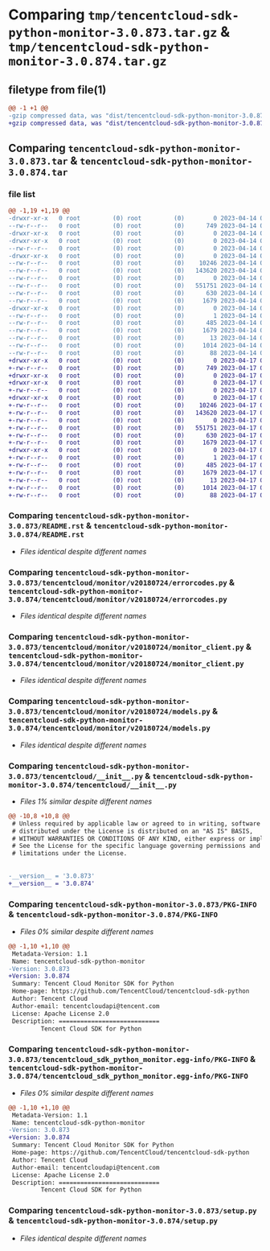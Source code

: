 # Comparing `tmp/tencentcloud-sdk-python-monitor-3.0.873.tar.gz` & `tmp/tencentcloud-sdk-python-monitor-3.0.874.tar.gz`

## filetype from file(1)

```diff
@@ -1 +1 @@
-gzip compressed data, was "dist/tencentcloud-sdk-python-monitor-3.0.873.tar", last modified: Fri Apr 14 00:47:58 2023, max compression
+gzip compressed data, was "dist/tencentcloud-sdk-python-monitor-3.0.874.tar", last modified: Mon Apr 17 00:34:54 2023, max compression
```

## Comparing `tencentcloud-sdk-python-monitor-3.0.873.tar` & `tencentcloud-sdk-python-monitor-3.0.874.tar`

### file list

```diff
@@ -1,19 +1,19 @@
-drwxr-xr-x   0 root         (0) root         (0)        0 2023-04-14 00:47:58.000000 tencentcloud-sdk-python-monitor-3.0.873/
--rw-r--r--   0 root         (0) root         (0)      749 2023-04-14 00:47:58.000000 tencentcloud-sdk-python-monitor-3.0.873/README.rst
-drwxr-xr-x   0 root         (0) root         (0)        0 2023-04-14 00:47:58.000000 tencentcloud-sdk-python-monitor-3.0.873/tencentcloud/
-drwxr-xr-x   0 root         (0) root         (0)        0 2023-04-14 00:47:58.000000 tencentcloud-sdk-python-monitor-3.0.873/tencentcloud/monitor/
--rw-r--r--   0 root         (0) root         (0)        0 2023-04-14 00:47:58.000000 tencentcloud-sdk-python-monitor-3.0.873/tencentcloud/monitor/__init__.py
-drwxr-xr-x   0 root         (0) root         (0)        0 2023-04-14 00:47:58.000000 tencentcloud-sdk-python-monitor-3.0.873/tencentcloud/monitor/v20180724/
--rw-r--r--   0 root         (0) root         (0)    10246 2023-04-14 00:47:58.000000 tencentcloud-sdk-python-monitor-3.0.873/tencentcloud/monitor/v20180724/errorcodes.py
--rw-r--r--   0 root         (0) root         (0)   143620 2023-04-14 00:47:58.000000 tencentcloud-sdk-python-monitor-3.0.873/tencentcloud/monitor/v20180724/monitor_client.py
--rw-r--r--   0 root         (0) root         (0)        0 2023-04-14 00:47:58.000000 tencentcloud-sdk-python-monitor-3.0.873/tencentcloud/monitor/v20180724/__init__.py
--rw-r--r--   0 root         (0) root         (0)   551751 2023-04-14 00:47:58.000000 tencentcloud-sdk-python-monitor-3.0.873/tencentcloud/monitor/v20180724/models.py
--rw-r--r--   0 root         (0) root         (0)      630 2023-04-14 00:47:58.000000 tencentcloud-sdk-python-monitor-3.0.873/tencentcloud/__init__.py
--rw-r--r--   0 root         (0) root         (0)     1679 2023-04-14 00:47:58.000000 tencentcloud-sdk-python-monitor-3.0.873/PKG-INFO
-drwxr-xr-x   0 root         (0) root         (0)        0 2023-04-14 00:47:58.000000 tencentcloud-sdk-python-monitor-3.0.873/tencentcloud_sdk_python_monitor.egg-info/
--rw-r--r--   0 root         (0) root         (0)        1 2023-04-14 00:47:58.000000 tencentcloud-sdk-python-monitor-3.0.873/tencentcloud_sdk_python_monitor.egg-info/dependency_links.txt
--rw-r--r--   0 root         (0) root         (0)      485 2023-04-14 00:47:58.000000 tencentcloud-sdk-python-monitor-3.0.873/tencentcloud_sdk_python_monitor.egg-info/SOURCES.txt
--rw-r--r--   0 root         (0) root         (0)     1679 2023-04-14 00:47:58.000000 tencentcloud-sdk-python-monitor-3.0.873/tencentcloud_sdk_python_monitor.egg-info/PKG-INFO
--rw-r--r--   0 root         (0) root         (0)       13 2023-04-14 00:47:58.000000 tencentcloud-sdk-python-monitor-3.0.873/tencentcloud_sdk_python_monitor.egg-info/top_level.txt
--rw-r--r--   0 root         (0) root         (0)     1014 2023-04-14 00:47:58.000000 tencentcloud-sdk-python-monitor-3.0.873/setup.py
--rw-r--r--   0 root         (0) root         (0)       88 2023-04-14 00:47:58.000000 tencentcloud-sdk-python-monitor-3.0.873/setup.cfg
+drwxr-xr-x   0 root         (0) root         (0)        0 2023-04-17 00:34:54.000000 tencentcloud-sdk-python-monitor-3.0.874/
+-rw-r--r--   0 root         (0) root         (0)      749 2023-04-17 00:34:54.000000 tencentcloud-sdk-python-monitor-3.0.874/README.rst
+drwxr-xr-x   0 root         (0) root         (0)        0 2023-04-17 00:34:54.000000 tencentcloud-sdk-python-monitor-3.0.874/tencentcloud/
+drwxr-xr-x   0 root         (0) root         (0)        0 2023-04-17 00:34:54.000000 tencentcloud-sdk-python-monitor-3.0.874/tencentcloud/monitor/
+-rw-r--r--   0 root         (0) root         (0)        0 2023-04-17 00:34:54.000000 tencentcloud-sdk-python-monitor-3.0.874/tencentcloud/monitor/__init__.py
+drwxr-xr-x   0 root         (0) root         (0)        0 2023-04-17 00:34:54.000000 tencentcloud-sdk-python-monitor-3.0.874/tencentcloud/monitor/v20180724/
+-rw-r--r--   0 root         (0) root         (0)    10246 2023-04-17 00:34:54.000000 tencentcloud-sdk-python-monitor-3.0.874/tencentcloud/monitor/v20180724/errorcodes.py
+-rw-r--r--   0 root         (0) root         (0)   143620 2023-04-17 00:34:54.000000 tencentcloud-sdk-python-monitor-3.0.874/tencentcloud/monitor/v20180724/monitor_client.py
+-rw-r--r--   0 root         (0) root         (0)        0 2023-04-17 00:34:54.000000 tencentcloud-sdk-python-monitor-3.0.874/tencentcloud/monitor/v20180724/__init__.py
+-rw-r--r--   0 root         (0) root         (0)   551751 2023-04-17 00:34:54.000000 tencentcloud-sdk-python-monitor-3.0.874/tencentcloud/monitor/v20180724/models.py
+-rw-r--r--   0 root         (0) root         (0)      630 2023-04-17 00:34:54.000000 tencentcloud-sdk-python-monitor-3.0.874/tencentcloud/__init__.py
+-rw-r--r--   0 root         (0) root         (0)     1679 2023-04-17 00:34:54.000000 tencentcloud-sdk-python-monitor-3.0.874/PKG-INFO
+drwxr-xr-x   0 root         (0) root         (0)        0 2023-04-17 00:34:54.000000 tencentcloud-sdk-python-monitor-3.0.874/tencentcloud_sdk_python_monitor.egg-info/
+-rw-r--r--   0 root         (0) root         (0)        1 2023-04-17 00:34:54.000000 tencentcloud-sdk-python-monitor-3.0.874/tencentcloud_sdk_python_monitor.egg-info/dependency_links.txt
+-rw-r--r--   0 root         (0) root         (0)      485 2023-04-17 00:34:54.000000 tencentcloud-sdk-python-monitor-3.0.874/tencentcloud_sdk_python_monitor.egg-info/SOURCES.txt
+-rw-r--r--   0 root         (0) root         (0)     1679 2023-04-17 00:34:54.000000 tencentcloud-sdk-python-monitor-3.0.874/tencentcloud_sdk_python_monitor.egg-info/PKG-INFO
+-rw-r--r--   0 root         (0) root         (0)       13 2023-04-17 00:34:54.000000 tencentcloud-sdk-python-monitor-3.0.874/tencentcloud_sdk_python_monitor.egg-info/top_level.txt
+-rw-r--r--   0 root         (0) root         (0)     1014 2023-04-17 00:34:54.000000 tencentcloud-sdk-python-monitor-3.0.874/setup.py
+-rw-r--r--   0 root         (0) root         (0)       88 2023-04-17 00:34:54.000000 tencentcloud-sdk-python-monitor-3.0.874/setup.cfg
```

### Comparing `tencentcloud-sdk-python-monitor-3.0.873/README.rst` & `tencentcloud-sdk-python-monitor-3.0.874/README.rst`

 * *Files identical despite different names*

### Comparing `tencentcloud-sdk-python-monitor-3.0.873/tencentcloud/monitor/v20180724/errorcodes.py` & `tencentcloud-sdk-python-monitor-3.0.874/tencentcloud/monitor/v20180724/errorcodes.py`

 * *Files identical despite different names*

### Comparing `tencentcloud-sdk-python-monitor-3.0.873/tencentcloud/monitor/v20180724/monitor_client.py` & `tencentcloud-sdk-python-monitor-3.0.874/tencentcloud/monitor/v20180724/monitor_client.py`

 * *Files identical despite different names*

### Comparing `tencentcloud-sdk-python-monitor-3.0.873/tencentcloud/monitor/v20180724/models.py` & `tencentcloud-sdk-python-monitor-3.0.874/tencentcloud/monitor/v20180724/models.py`

 * *Files identical despite different names*

### Comparing `tencentcloud-sdk-python-monitor-3.0.873/tencentcloud/__init__.py` & `tencentcloud-sdk-python-monitor-3.0.874/tencentcloud/__init__.py`

 * *Files 1% similar despite different names*

```diff
@@ -10,8 +10,8 @@
 # Unless required by applicable law or agreed to in writing, software
 # distributed under the License is distributed on an "AS IS" BASIS,
 # WITHOUT WARRANTIES OR CONDITIONS OF ANY KIND, either express or implied.
 # See the License for the specific language governing permissions and
 # limitations under the License.
 
 
-__version__ = '3.0.873'
+__version__ = '3.0.874'
```

### Comparing `tencentcloud-sdk-python-monitor-3.0.873/PKG-INFO` & `tencentcloud-sdk-python-monitor-3.0.874/PKG-INFO`

 * *Files 0% similar despite different names*

```diff
@@ -1,10 +1,10 @@
 Metadata-Version: 1.1
 Name: tencentcloud-sdk-python-monitor
-Version: 3.0.873
+Version: 3.0.874
 Summary: Tencent Cloud Monitor SDK for Python
 Home-page: https://github.com/TencentCloud/tencentcloud-sdk-python
 Author: Tencent Cloud
 Author-email: tencentcloudapi@tencent.com
 License: Apache License 2.0
 Description: ============================
         Tencent Cloud SDK for Python
```

### Comparing `tencentcloud-sdk-python-monitor-3.0.873/tencentcloud_sdk_python_monitor.egg-info/PKG-INFO` & `tencentcloud-sdk-python-monitor-3.0.874/tencentcloud_sdk_python_monitor.egg-info/PKG-INFO`

 * *Files 0% similar despite different names*

```diff
@@ -1,10 +1,10 @@
 Metadata-Version: 1.1
 Name: tencentcloud-sdk-python-monitor
-Version: 3.0.873
+Version: 3.0.874
 Summary: Tencent Cloud Monitor SDK for Python
 Home-page: https://github.com/TencentCloud/tencentcloud-sdk-python
 Author: Tencent Cloud
 Author-email: tencentcloudapi@tencent.com
 License: Apache License 2.0
 Description: ============================
         Tencent Cloud SDK for Python
```

### Comparing `tencentcloud-sdk-python-monitor-3.0.873/setup.py` & `tencentcloud-sdk-python-monitor-3.0.874/setup.py`

 * *Files identical despite different names*

